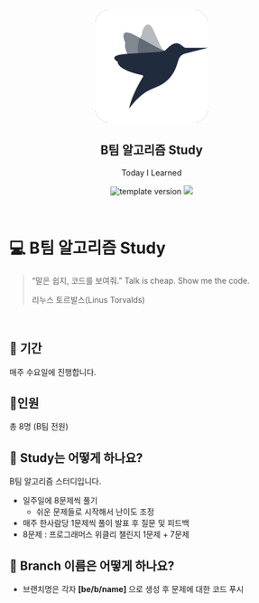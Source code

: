 <br/>
<p align="middle" >
  <img width="200px;" src="https://github.com/prgrms-web-devcourse/FE-August-study/raw/main/src/images/prgms-logo.png"/>
</p>
<h2 align="middle">B팀 알고리즘 Study</h2>
<p align="middle">Today I Learned</p>
<p align="middle">
  <img src="https://img.shields.io/badge/version-1.0.0-blue?style=flat-square" alt="template version"/>
  <img src="https://img.shields.io/badge/language-md-md.svg?style=flat-square"/>
</p>

<br/>

# 💻 B팀 알고리즘 Study

>  “말은 쉽지, 코드를 보여줘.” 
> Talk is cheap. Show me the code.
>
> 리누스 토르발스(Linus Torvalds)

<br/>

## 📆 기간

매주 수요일에 진행합니다.

## 👥인원

총 8명 (B팀 전원)

## 📌 Study는 어떻게 하나요?

B팀 알고리즘 스터디입니다.

- 일주일에 8문제씩 풀기
  - 쉬운 문제들로 시작해서 난이도 조정
- 매주 한사람당 1문제씩 풀이 발표 후 질문 및 피드백
- 8문제 : 프로그래머스 위클리 챌린지 1문제 + 7문제

## 🚀 Branch 이름은 어떻게 하나요?

- 브랜치명은 각자 **[be/b/name]** 으로 생성 후 문제에 대한 코드 푸시


